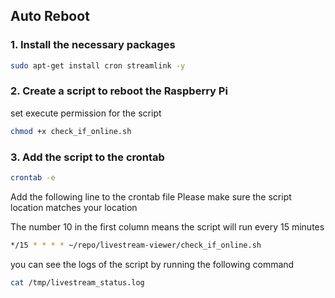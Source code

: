 ## Auto Reboot

### 1. Install the necessary packages

```bash
sudo apt-get install cron streamlink -y
```

### 2. Create a script to reboot the Raspberry Pi

set execute permission for the script

```bash
chmod +x check_if_online.sh
```

### 3. Add the script to the crontab

```bash
crontab -e
```

Add the following line to the crontab file
Please make sure the script location matches your location

The number 10 in the first column means the script will run every 15 minutes

```bash
*/15 * * * * ~/repo/livestream-viewer/check_if_online.sh
```

you can see the logs of the script by running the following command

```bash
cat /tmp/livestream_status.log
```
